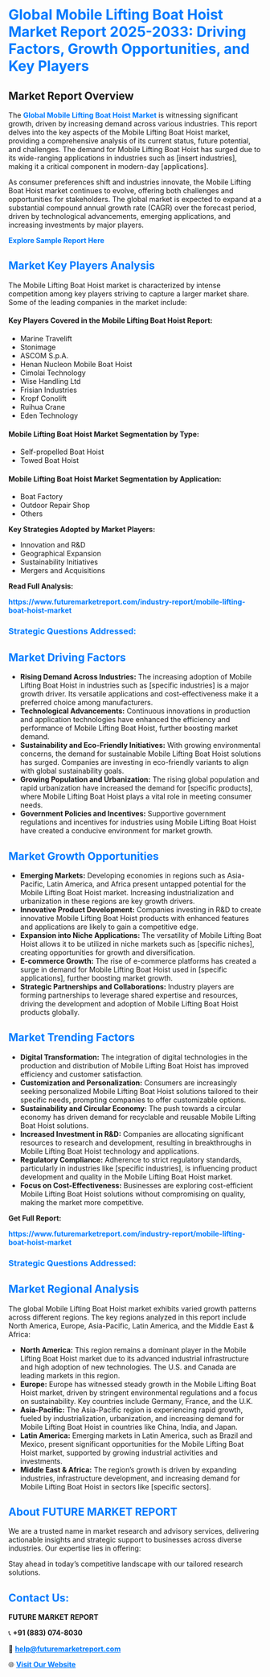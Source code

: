 <h1 style="color: #007BFF;">Global Mobile Lifting Boat Hoist Market Report 2025-2033: Driving Factors, Growth Opportunities, and Key Players</h1>

<section id="overview">
<h2>Market Report Overview</h2>
<p>The <a href="https://www.futuremarketreport.com/industry-report/mobile-lifting-boat-hoist-market" style="color: #007BFF; text-decoration: none;"><strong>Global Mobile Lifting Boat Hoist Market</strong></a> is witnessing significant growth, driven by increasing demand across various industries. This report delves into the key aspects of the Mobile Lifting Boat Hoist market, providing a comprehensive analysis of its current status, future potential, and challenges. The demand for Mobile Lifting Boat Hoist has surged due to its wide-ranging applications in industries such as [insert industries], making it a critical component in modern-day [applications].</p>
<p>As consumer preferences shift and industries innovate, the Mobile Lifting Boat Hoist market continues to evolve, offering both challenges and opportunities for stakeholders. The global market is expected to expand at a substantial compound annual growth rate (CAGR) over the forecast period, driven by technological advancements, emerging applications, and increasing investments by major players.</p>
</section>

<section id="overview">
<p><a href="https://www.futuremarketreport.com/request-sample/reportId=41373" style="color: #007BFF; text-decoration: none;"><strong>Explore Sample Report Here</strong></a></p>
</section>

<section id="key-players">
<h2 style="color: #007BFF;">Market Key Players Analysis</h2>
<p>The Mobile Lifting Boat Hoist market is characterized by intense competition among key players striving to capture a larger market share. Some of the leading companies in the market include:</p>
<h4>Key Players Covered in the Mobile Lifting Boat Hoist Report:</h4>
<ul><li>Marine Travelift</li><li>Stonimage</li><li>ASCOM S.p.A.</li><li>Henan Nucleon Mobile Boat Hoist</li><li>Cimolai Technology</li><li>Wise Handling Ltd</li><li>Frisian Industries</li><li>Kropf Conolift</li><li>Ruihua Crane</li><li>Eden Technology</li></ul>
<h4>Mobile Lifting Boat Hoist Market Segmentation by Type:</h4>
<ul><li>Self-propelled Boat Hoist</li><li>Towed Boat Hoist</li></ul>

<h4>Mobile Lifting Boat Hoist Market Segmentation by Application:</h4>
<ul><li>Boat Factory</li><li>Outdoor Repair Shop</li><li>Others</li></ul>
<p><strong>Key Strategies Adopted by Market Players:</strong></p>
<ul>
<li>Innovation and R&D</li>
<li>Geographical Expansion</li>
<li>Sustainability Initiatives</li>
<li>Mergers and Acquisitions</li>
</ul>
</section>

<section>
<p><strong>Read Full Analysis: </strong></p><a href="https://www.futuremarketreport.com/industry-report/mobile-lifting-boat-hoist-market" style="color: #007BFF; text-decoration: none;"><strong>https://www.futuremarketreport.com/industry-report/mobile-lifting-boat-hoist-market</strong></a>
<h3 style="color: #007BFF;">Strategic Questions Addressed:</h3>
</section>

<section id="driving-factors">
<h2 style="color: #007BFF;">Market Driving Factors</h2>
<ul>
<li><strong>Rising Demand Across Industries:</strong> The increasing adoption of Mobile Lifting Boat Hoist in industries such as [specific industries] is a major growth driver. Its versatile applications and cost-effectiveness make it a preferred choice among manufacturers.</li>
<li><strong>Technological Advancements:</strong> Continuous innovations in production and application technologies have enhanced the efficiency and performance of Mobile Lifting Boat Hoist, further boosting market demand.</li>
<li><strong>Sustainability and Eco-Friendly Initiatives:</strong> With growing environmental concerns, the demand for sustainable Mobile Lifting Boat Hoist solutions has surged. Companies are investing in eco-friendly variants to align with global sustainability goals.</li>
<li><strong>Growing Population and Urbanization:</strong> The rising global population and rapid urbanization have increased the demand for [specific products], where Mobile Lifting Boat Hoist plays a vital role in meeting consumer needs.</li>
<li><strong>Government Policies and Incentives:</strong> Supportive government regulations and incentives for industries using Mobile Lifting Boat Hoist have created a conducive environment for market growth.</li>
</ul>
</section>

<section id="growth-opportunities">
<h2 style="color: #007BFF;">Market Growth Opportunities</h2>
<ul>
<li><strong>Emerging Markets:</strong> Developing economies in regions such as Asia-Pacific, Latin America, and Africa present untapped potential for the Mobile Lifting Boat Hoist market. Increasing industrialization and urbanization in these regions are key growth drivers.</li>
<li><strong>Innovative Product Development:</strong> Companies investing in R&D to create innovative Mobile Lifting Boat Hoist products with enhanced features and applications are likely to gain a competitive edge.</li>
<li><strong>Expansion into Niche Applications:</strong> The versatility of Mobile Lifting Boat Hoist allows it to be utilized in niche markets such as [specific niches], creating opportunities for growth and diversification.</li>
<li><strong>E-commerce Growth:</strong> The rise of e-commerce platforms has created a surge in demand for Mobile Lifting Boat Hoist used in [specific applications], further boosting market growth.</li>
<li><strong>Strategic Partnerships and Collaborations:</strong> Industry players are forming partnerships to leverage shared expertise and resources, driving the development and adoption of Mobile Lifting Boat Hoist products globally.</li>
</ul>
</section>

<section id="trending-factors">
<h2 style="color: #007BFF;">Market Trending Factors</h2>
<ul>
<li><strong>Digital Transformation:</strong> The integration of digital technologies in the production and distribution of Mobile Lifting Boat Hoist has improved efficiency and customer satisfaction.</li>
<li><strong>Customization and Personalization:</strong> Consumers are increasingly seeking personalized Mobile Lifting Boat Hoist solutions tailored to their specific needs, prompting companies to offer customizable options.</li>
<li><strong>Sustainability and Circular Economy:</strong> The push towards a circular economy has driven demand for recyclable and reusable Mobile Lifting Boat Hoist solutions.</li>
<li><strong>Increased Investment in R&D:</strong> Companies are allocating significant resources to research and development, resulting in breakthroughs in Mobile Lifting Boat Hoist technology and applications.</li>
<li><strong>Regulatory Compliance:</strong> Adherence to strict regulatory standards, particularly in industries like [specific industries], is influencing product development and quality in the Mobile Lifting Boat Hoist market.</li>
<li><strong>Focus on Cost-Effectiveness:</strong> Businesses are exploring cost-efficient Mobile Lifting Boat Hoist solutions without compromising on quality, making the market more competitive.</li>
</ul>
</section>

<section>
<p><strong>Get Full Report: </strong></p><a href="https://www.futuremarketreport.com/industry-report/mobile-lifting-boat-hoist-market" style="color: #007BFF; text-decoration: none;"><strong>https://www.futuremarketreport.com/industry-report/mobile-lifting-boat-hoist-market</strong></a>
<h3 style="color: #007BFF;">Strategic Questions Addressed:</h3>
</section>


<section id="regional-analysis">
<h2 style="color: #007BFF;">Market Regional Analysis</h2>
<p>The global Mobile Lifting Boat Hoist market exhibits varied growth patterns across different regions. The key regions analyzed in this report include North America, Europe, Asia-Pacific, Latin America, and the Middle East & Africa:</p>
<ul>
<li><strong>North America:</strong> This region remains a dominant player in the Mobile Lifting Boat Hoist market due to its advanced industrial infrastructure and high adoption of new technologies. The U.S. and Canada are leading markets in this region.</li>
<li><strong>Europe:</strong> Europe has witnessed steady growth in the Mobile Lifting Boat Hoist market, driven by stringent environmental regulations and a focus on sustainability. Key countries include Germany, France, and the U.K.</li>
<li><strong>Asia-Pacific:</strong> The Asia-Pacific region is experiencing rapid growth, fueled by industrialization, urbanization, and increasing demand for Mobile Lifting Boat Hoist in countries like China, India, and Japan.</li>
<li><strong>Latin America:</strong> Emerging markets in Latin America, such as Brazil and Mexico, present significant opportunities for the Mobile Lifting Boat Hoist market, supported by growing industrial activities and investments.</li>
<li><strong>Middle East & Africa:</strong> The region’s growth is driven by expanding industries, infrastructure development, and increasing demand for Mobile Lifting Boat Hoist in sectors like [specific sectors].</li>
</ul>
</section>

<footer>
<h2 style="color: #007BFF;">About FUTURE MARKET REPORT</h2>
<p>We are a trusted name in market research and advisory services, delivering actionable insights and strategic support to businesses across diverse industries. Our expertise lies in offering:</p>

<p>Stay ahead in today’s competitive landscape with our tailored research solutions.</p>

<h2 style="color: #007BFF;">Contact Us:</h2>
<p><strong>FUTURE MARKET REPORT</strong></p>
<p>📞 <strong>+91 (883) 074-8030</strong></p>
<p>📧 <strong><a href="mailto:help@futuremarketreport.com" style="color: #007BFF;">help@futuremarketreport.com</a></strong></p>
<p>🌐 <strong><a href="https://www.futuremarketreport.com/" style="color: #007BFF;">Visit Our Website</a></strong></p>
</footer>